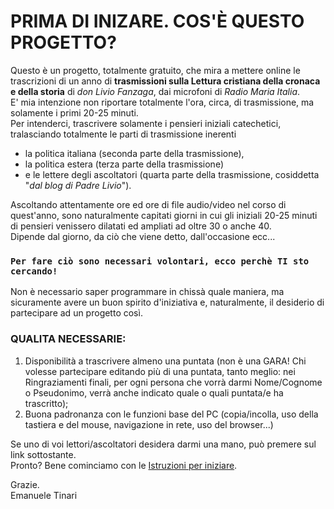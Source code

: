 # PRIMA DI INIZARE. COS'È QUESTO PROGETTO?

Questo è un progetto, totalmente gratuito, che mira a mettere online le trascrizioni di un anno di **trasmissioni sulla Lettura cristiana della cronaca e della storia** di *don Livio Fanzaga*, dai microfoni di *Radio Maria Italia*.<br/>
E' mia intenzione non riportare totalmente l'ora, circa, di trasmissione, ma solamente i primi 20-25 minuti.<br/>
Per intenderci, trascrivere solamente i pensieri iniziali catechetici, tralasciando totalmente le parti di trasmissione inerenti<br/>

- la politica italiana (seconda parte della trasmissione),<br/>
- la politica estera (terza parte della trasmissione)<br/>
- e le lettere degli ascoltatori (quarta parte della trasmissione, cosiddetta "*dal blog di Padre Livio*").<br/>

Ascoltando attentamente ore ed ore di file audio/video nel corso di quest'anno, sono naturalmente capitati giorni in cui gli iniziali 20-25 minuti di pensieri venissero dilatati ed ampliati ad oltre 30 o anche 40.<br/>
Dipende dal giorno, da ciò che viene detto, dall'occasione ecc...<br/>

### `Per fare ciò sono necessari volontari, ecco perchè TI sto cercando!`<br/>

Non è necessario saper programmare in chissà quale maniera, ma sicuramente avere un buon spirito d'iniziativa e, naturalmente,
il desiderio di partecipare ad un progetto così.<br/>
### QUALITA NECESSARIE:<br/>
1. Disponibilità a trascrivere almeno una puntata (non è una GARA! Chi volesse partecipare editando più di una puntata, tanto meglio: nei Ringraziamenti finali,
per ogni persona che vorrà darmi Nome/Cognome o Pseudonimo, verrà anche indicato quale o quali puntata/e ha trascritto);<br/>
2. Buona padronanza con le funzioni base del PC (copia/incolla, uso della tastiera e del mouse, navigazione in rete, uso del browser...)<br/>

Se uno di voi lettori/ascoltatori desidera darmi una mano, può premere sul link sottostante.<br/>
Pronto? Bene cominciamo con le [Istruzioni per iniziare](https://github.com/EmanueleTinari/Pensieri/blob/main/Istruzioni%20per%20iniziare.md).<br/>

Grazie.<br/>
Emanuele Tinari
